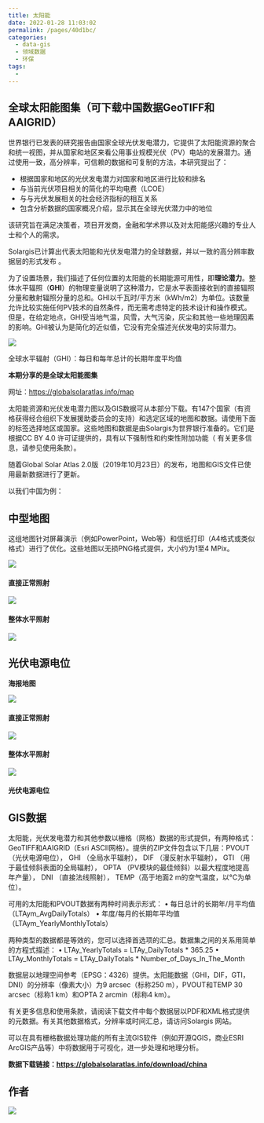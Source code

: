 ```yaml
---
title: 太阳能
date: 2022-01-28 11:03:02
permalink: /pages/40d1bc/
categories:
  - data-gis
  - 领域数据
  - 环保
tags:
  - 
---
```

## 全球太阳能图集（可下载中国数据GeoTIFF和AAIGRID）

世界银行已发表的研究报告由国家全球光伏发电潜力，它提供了太阳能资源的聚合和统一视图，并从国家和地区来看公用事业规模光伏（PV）电站的发展潜力。通过使用一致，高分辨率，可信赖的数据和可复制的方法，本研究提出了：

- 根据国家和地区的光伏发电潜力对国家和地区进行比较和排名
- 与当前光伏项目相关的简化的平均电费（LCOE）
- 与与光伏发展相关的社会经济指标的相互关系
- 包含分析数据的国家概况介绍，显示其在全球光伏潜力中的地位

该研究旨在满足决策者，项目开发商，金融和学术界以及对太阳能感兴趣的专业人士和个人的需求。

Solargis已计算出代表太阳能和光伏发电潜力的全球数据，并以一致的高分辨率数据层的形式发布 。

为了设置场景，我们描述了任何位置的太阳能的长期能源可用性，即**理论潜力**。整体水平辐照（**GHI**）的物理变量说明了这种潜力，它是水平表面接收到的直接辐照分量和散射辐照分量的总和。GHI以千瓦时/平方米（kWh/m2）为单位。该数量允许比较实施任何PV技术的自然条件，而无需考虑特定的技术设计和操作模式。但是，在给定地点，GHI受当地气温，风雪，大气污染，灰尘和其他一些地理因素的影响。GHI被认为是简化的近似值，它没有完全描述光伏发电的实际潜力。

![](http://pics.landcover100.com/pics//image/202201281104457.png)



全球水平辐射（GHI）：每日和每年总计的长期年度平均值

**本期分享的是全球太阳能图集**

网址：https://globalsolaratlas.info/map

太阳能资源和光伏发电潜力图以及GIS数据可从本部分下载。有147个国家（有资格获得经合组织下发展援助委员会的支持）和选定区域的地图和数据。请使用下面的标签选择地区或国家。这些地图和数据是由Solargis为世界银行准备的。它们是根据CC BY 4.0 许可证提供的，具有以下强制性和约束性附加功能（ 有关更多信息，请参见使用条款）。

随着Global Solar Atlas 2.0版（2019年10月23日）的发布，地图和GIS文件已使用最新数据进行了更新。

以我们中国为例：

## **中型地图** 

这组地图针对屏幕演示（例如PowerPoint，Web等）和信纸打印（A4格式或类似格式）进行了优化。这些地图以无损PNG格式提供，大小约为1至4 MPix。

![](http://pics.landcover100.com/pics//image/202201281104229.png)

#### 直接正常照射

![](http://pics.landcover100.com/pics//image/202201281104524.png)

#### 整体水平照射

![](http://pics.landcover100.com/pics//image/202201281105095.png)

## 光伏电源电位

**海报地图**

![](http://pics.landcover100.com/pics//image/202201281106394.png)

#### 直接正常照射

![](http://pics.landcover100.com/pics//image/202201281106197.png)

#### 整体水平照射

![](http://pics.landcover100.com/pics//image/202201281107732.png)

#### 光伏电源电位

## **GIS数据** 

太阳能，光伏发电潜力和其他参数以栅格（网格）数据的形式提供，有两种格式：GeoTIFF和AAIGRID（Esri ASCII网格）。提供的ZIP文件包含以下几层：PVOUT  （光伏电源电位），  GHI  （全局水平辐射），  DIF  （漫反射水平辐射）， GTI  （用于最佳倾斜表面的全局辐射）， OPTA  （PV模块的最佳倾斜）以最大程度地提高年产量）， DNI  （直接法线照射），  TEMP（高于地面2 m的空气温度，以°C为单位）。

可用的太阳能和PVOUT数据有两种时间表示形式：
• 每日总计的长期年/月平均值（LTAym_AvgDailyTotals）
• 年度/每月的长期年平均值（LTAym_YearlyMonthlyTotals）

两种类型的数据都是等效的，您可以选择首选项的汇总。数据集之间的关系用简单的方程式描述：
• LTAy_YearlyTotals = LTAy_DailyTotals * 365.25
• LTAy_MonthlyTotals = LTAy_DailyTotals * Number_of_Days_In_The_Month

数据层以地理空间参考（EPSG：4326）提供。太阳能数据（GHI，DIF，GTI，DNI）的分辨率（像素大小）为9 arcsec（标称250 m），PVOUT和TEMP 30 arcsec（标称1 km）和OPTA 2 arcmin（标称4 km）。

有关更多信息和使用条款，请阅读下载文件中每个数据层以PDF和XML格式提供的元数据。有关其他数据格式，分辨率或时间汇总，请访问Solargis 网站。

可以在具有栅格数据处理功能的所有主流GIS软件（例如开源QGIS，商业ESRI ArcGIS产品等）中将数据用于可视化，进一步处理和地理分析。

**数据下载链接：https://globalsolaratlas.info/download/china**

## 作者

![](http://pics.landcover100.com/pics//image/202201281034183.png)